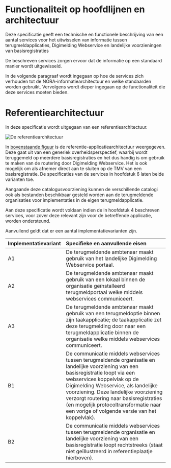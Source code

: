 
# Functionaliteit op hoofdlijnen en architectuur

Deze specificatie geeft een technische en functionele beschrijving van
een aantal services voor het uitwisselen van informatie tussen
terugmeldapplicaties, Digimelding Webservice en landelijke voorzieningen
van basisregistraties

De beschreven services zorgen ervoor dat de informatie op een standaard
manier wordt uitgewisseld.

In de volgende paragraaf wordt ingegaan op hoe de services zich
verhouden tot de NORA-informatiearchitectuur en welke standaarden worden
gebruikt. Vervolgens wordt dieper ingegaan op de functionaliteit die
deze services moeten bieden.

# Referentiearchitectuur

In deze specificatie wordt uitgegaan van een referentiearchitectuur.

![De referentiearchitectuur](images/image1.png "De referentiearchitectuur")

In [bovenstaande figuur](#fig-de-referentiearchitectuur) is de referentie-applicatiearchitectuur weergegeven. Deze
gaat uit van een generiek overheidsperspectief, waarbij wordt
teruggemeld op meerdere basisregistraties en het dus handig is om
gebruik te maken van de routering door Digimelding Webservice. Het is
ook mogelijk om als afnemer direct aan te sluiten op de TMV van een
basisregistratie. De specificaties van de services in hoofdstuk 6 laten
beide varianten toe.

Aangaande deze catalogusvoorziening kunnen de verschillende catalogi ook
als bestanden beschikbaar gesteld worden aan de terugmeldende
organisaties voor implementaties in de eigen terugmeldapplicatie.

Aan deze specificatie wordt voldaan indien de in hoofdstuk 4 beschreven
services, voor zover deze relevant zijn voor de betreffende applicatie,
worden ondersteund.

Aanvullend geldt dat er een aantal implementatievarianten zijn.

  | Implementatievariant  | Specifieke en aanvullende eisen |
  | :-------------------  | :------------------------------ |
  | A1                    |  De terugmeldende ambtenaar maakt gebruik van het landelijke Digimelding Webservice portaal. |
  | A2                    |  De terugmeldende ambtenaar maakt gebruik van een lokaal binnen de organisatie geïnstalleerd terugmeldportaal welke middels webservices communiceert. |
  | A3                    |  De terugmeldende ambtenaar maakt gebruik van een terugmeldoptie binnen zijn taakapplicatie; de taakapplicatie zet deze terugmelding door naar een terugmeldapplicatie binnen de organisatie welke middels webservices communiceert. |
  | B1                    |  De communicatie middels webservices tussen terugmeldende organisatie en landelijke voorziening van een basisregistratie loopt via een webservices koppelvlak op de Digimelding Webservice, als landelijke voorziening. Deze landelijke voorziening verzorgt routering naar basisregistraties (en mogelijk protocoltransformatie naar een vorige of volgende versie van het koppelvlak). |
  | B2                    |  De communicatie middels webservices tussen terugmeldende organisatie en landelijke voorziening van een basisregistratie loopt rechtstreeks (staat niet geïllustreerd in referentieplaatje hierboven). |
